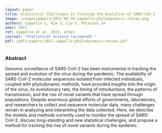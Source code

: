```yaml
---
layout: paper
title: Statistical Challenges in Tracking the Evolution of SARS-CoV-2
image: /images/papers/2021-08-30-cappello-phylodynamics-review.png
authors: Cappello L, Kim J, Liu S, Palacios JA
year: 2021
ref: Cappello et al. 2021. arXiv
journal: "Statistical Science (accepted)."
pdf: /pdfs/papers/2021-cappello-phylodynamics-review.pdf
---
```


### Abstract
Genomic surveillance of SARS-CoV-2 has been instrumental in tracking the spread and evolution of the virus during the pandemic. The availability of SARS-CoV-2 molecular sequences isolated from infected individuals, coupled with phylodynamic methods, have provided insights into the origin of the virus, its evolutionary rate, the timing of introductions, the patterns of transmission, and the rise of novel variants that have spread through populations. Despite enormous global efforts of governments, laboratories, and researchers to collect and sequence molecular data, many challenges remain in analyzing and interpreting the data collected. Here, we describe the models and methods currently used to monitor the spread of SARS-CoV-2, discuss long-standing and new statistical challenges, and propose a method for tracking the rise of novel variants during the epidemic.

